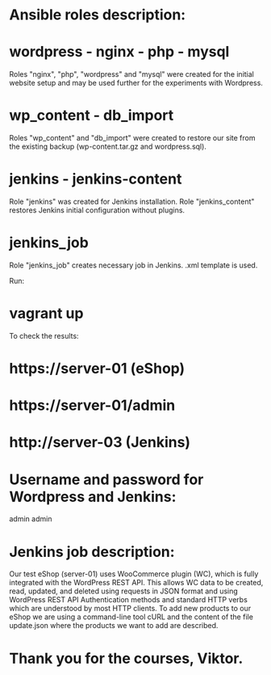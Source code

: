 # Ansible roles description:

# wordpress - nginx - php - mysql
Roles "nginx", "php", "wordpress" and "mysql" were created for the initial website
setup and may be used further for the experiments with Wordpress.

# wp_content - db_import
Roles "wp_content" and "db_import" were created to restore our site from the
existing backup (wp-content.tar.gz and wordpress.sql).

# jenkins - jenkins-content
Role "jenkins" was created for Jenkins installation. Role "jenkins_content" restores Jenkins initial configuration without plugins.

# jenkins_job
Role "jenkins_job" creates necessary job in Jenkins. .xml template is used.

Run:
# vagrant up

To check the results:
# https://server-01    (eShop)
# https://server-01/admin
# http://server-03     (Jenkins)

# Username and password for Wordpress and Jenkins:
admin
admin

# Jenkins job description:
Our test eShop (server-01) uses WooCommerce plugin (WC), which is fully integrated with the WordPress REST API. This allows WC data to be created, read, updated, and deleted using requests in JSON format and using WordPress REST API Authentication methods and standard HTTP verbs which are understood by most HTTP clients. 
To add new products to our eShop we are using a command-line tool cURL and the content of the file update.json where the products we want to add are described.

# Thank you for the courses, Viktor.
